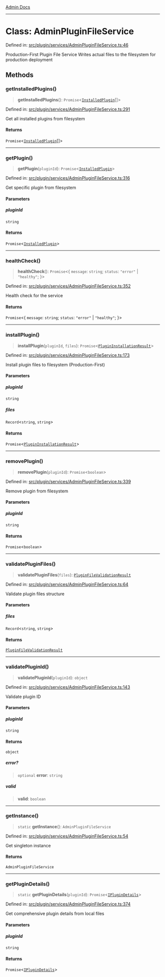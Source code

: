 [Admin Docs](/)

***

# Class: AdminPluginFileService

Defined in: [src/plugin/services/AdminPluginFileService.ts:46](https://github.com/PalisadoesFoundation/talawa-admin/blob/main/src/plugin/services/AdminPluginFileService.ts#L46)

Production-First Plugin File Service
Writes actual files to the filesystem for production deployment

## Methods

### getInstalledPlugins()

> **getInstalledPlugins**(): `Promise`\<[`InstalledPlugin`](../interfaces/InstalledPlugin.md)[]\>

Defined in: [src/plugin/services/AdminPluginFileService.ts:291](https://github.com/PalisadoesFoundation/talawa-admin/blob/main/src/plugin/services/AdminPluginFileService.ts#L291)

Get all installed plugins from filesystem

#### Returns

`Promise`\<[`InstalledPlugin`](../interfaces/InstalledPlugin.md)[]\>

***

### getPlugin()

> **getPlugin**(`pluginId`): `Promise`\<[`InstalledPlugin`](../interfaces/InstalledPlugin.md)\>

Defined in: [src/plugin/services/AdminPluginFileService.ts:316](https://github.com/PalisadoesFoundation/talawa-admin/blob/main/src/plugin/services/AdminPluginFileService.ts#L316)

Get specific plugin from filesystem

#### Parameters

##### pluginId

`string`

#### Returns

`Promise`\<[`InstalledPlugin`](../interfaces/InstalledPlugin.md)\>

***

### healthCheck()

> **healthCheck**(): `Promise`\<\{ `message`: `string`; `status`: `"error"` \| `"healthy"`; \}\>

Defined in: [src/plugin/services/AdminPluginFileService.ts:352](https://github.com/PalisadoesFoundation/talawa-admin/blob/main/src/plugin/services/AdminPluginFileService.ts#L352)

Health check for the service

#### Returns

`Promise`\<\{ `message`: `string`; `status`: `"error"` \| `"healthy"`; \}\>

***

### installPlugin()

> **installPlugin**(`pluginId`, `files`): `Promise`\<[`PluginInstallationResult`](../interfaces/PluginInstallationResult.md)\>

Defined in: [src/plugin/services/AdminPluginFileService.ts:173](https://github.com/PalisadoesFoundation/talawa-admin/blob/main/src/plugin/services/AdminPluginFileService.ts#L173)

Install plugin files to filesystem (Production-First)

#### Parameters

##### pluginId

`string`

##### files

`Record`\<`string`, `string`\>

#### Returns

`Promise`\<[`PluginInstallationResult`](../interfaces/PluginInstallationResult.md)\>

***

### removePlugin()

> **removePlugin**(`pluginId`): `Promise`\<`boolean`\>

Defined in: [src/plugin/services/AdminPluginFileService.ts:339](https://github.com/PalisadoesFoundation/talawa-admin/blob/main/src/plugin/services/AdminPluginFileService.ts#L339)

Remove plugin from filesystem

#### Parameters

##### pluginId

`string`

#### Returns

`Promise`\<`boolean`\>

***

### validatePluginFiles()

> **validatePluginFiles**(`files`): [`PluginFileValidationResult`](../interfaces/PluginFileValidationResult.md)

Defined in: [src/plugin/services/AdminPluginFileService.ts:64](https://github.com/PalisadoesFoundation/talawa-admin/blob/main/src/plugin/services/AdminPluginFileService.ts#L64)

Validate plugin files structure

#### Parameters

##### files

`Record`\<`string`, `string`\>

#### Returns

[`PluginFileValidationResult`](../interfaces/PluginFileValidationResult.md)

***

### validatePluginId()

> **validatePluginId**(`pluginId`): `object`

Defined in: [src/plugin/services/AdminPluginFileService.ts:143](https://github.com/PalisadoesFoundation/talawa-admin/blob/main/src/plugin/services/AdminPluginFileService.ts#L143)

Validate plugin ID

#### Parameters

##### pluginId

`string`

#### Returns

`object`

##### error?

> `optional` **error**: `string`

##### valid

> **valid**: `boolean`

***

### getInstance()

> `static` **getInstance**(): `AdminPluginFileService`

Defined in: [src/plugin/services/AdminPluginFileService.ts:54](https://github.com/PalisadoesFoundation/talawa-admin/blob/main/src/plugin/services/AdminPluginFileService.ts#L54)

Get singleton instance

#### Returns

`AdminPluginFileService`

***

### getPluginDetails()

> `static` **getPluginDetails**(`pluginId`): `Promise`\<[`IPluginDetails`](../../../types/interfaces/IPluginDetails.md)\>

Defined in: [src/plugin/services/AdminPluginFileService.ts:374](https://github.com/PalisadoesFoundation/talawa-admin/blob/main/src/plugin/services/AdminPluginFileService.ts#L374)

Get comprehensive plugin details from local files

#### Parameters

##### pluginId

`string`

#### Returns

`Promise`\<[`IPluginDetails`](../../../types/interfaces/IPluginDetails.md)\>
